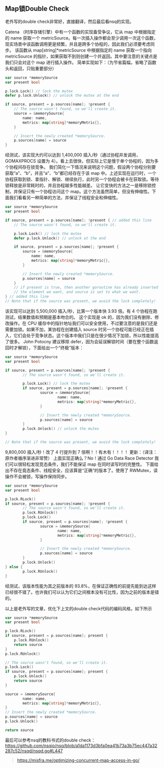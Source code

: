 ## Map锁Double Check
老外写的double check非常好，直接翻译，然后最后看nsq的实现。

Catena （时序存储引擎）中有一个函数的实现备受争议，它从 map 中根据指定的 name 获取一个 metricSource。每一次插入操作都会至少调用一次这个函数，现实场景中该函数调用更是频繁，并且是跨多个协程的，因此我们必须要考虑同步。
该函数从 map[string]*metricSource 中根据指定的 name 获取一个指向 metricSource 的指针，如果获取不到则创建一个并返回。其中要注意的关键点是我们只会对这个 map 进行插入操作。
简单实现如下：（为节省篇幅，省略了函数头和返回，只贴重要部分）
```go
var source *memorySource
var present bool

p.lock.Lock() // lock the mutex
defer p.lock.Unlock() // unlock the mutex at the end

if source, present = p.sources[name]; !present {
	// The source wasn't found, so we'll create it.
	source = &memorySource{
		name: name,
		metrics: map[string]*memoryMetric{},
	}

	// Insert the newly created *memorySource.
	p.sources[name] = source
}
```
经测试，该实现大约可以达到 1,400,000 插入/秒（通过协程并发调用，GOMAXPROCS 设置为 4）。看上去很快，但实际上它是慢于单个协程的，因为多个协程间存在锁竞争。
我们简化一下情况来说明这个问题，假设两个协程分别要获取“a”、“b”，并且“a”、“b”都已经存在于该 map 中。上述实现在运行时，一个协程获取到锁、拿指针、解锁、继续执行，此时另一个协程会被卡在获取锁。等待锁释放是非常耗时的，并且协程越多性能越差。
让它变快的方法之一是移除锁控制，并保证只有一个协程访问这个 map。这个方法虽然简单，但没有伸缩性。下面我们看看另一种简单的方法，并保证了线程安全和伸缩性。
```go
var source *memorySource
var present bool

if source, present = p.sources[name]; !present { // added this line
	// The source wasn't found, so we'll create it.

	p.lock.Lock() // lock the mutex
	defer p.lock.Unlock() // unlock at the end

	if source, present = p.sources[name]; !present {
		source = &memorySource{
			name: name,
			metrics: map[string]*memoryMetric{},
		}

		// Insert the newly created *memorySource.
		p.sources[name] = source
	}
	// if present is true, then another goroutine has already inserted
	// the element we want, and source is set to what we want.
} // added this line
// Note that if the source was present, we avoid the lock completely!
```
该实现可以达到 5,500,000 插入/秒，比第一个版本快 3.93 倍。有 4 个协程在跑测试，结果数值和预期是基本吻合的。
这个实现是 ok 的，因为我们没有删除、修改操作。在 CPU 缓存中的指针地址我们可以安全使用，不过要注意的是我们还是需要加锁。如果不加，某协程在创建插入 source 时另一个协程可能已经正在插入，它们会处于竞争状态。这个版本中我们只是在很少情况下加锁，所以性能提高了很多。
John Potocny 建议移除 defer，因为会延误解锁时间（要在整个函数返回时才解锁），下面给出一个“终极”版本：
```go
var source *memorySource
var present bool

if source, present = p.sources[name]; !present {
        // The source wasn't found, so we'll create it.

        p.lock.Lock() // lock the mutex
        if source, present = p.sources[name]; !present {
                source = &memorySource{
                        name: name,
                        metrics: map[string]*memoryMetric{},
                }

                // Insert the newly created *memorySource.
                p.sources[name] = source
        }
        p.lock.Unlock() // unlock the mutex
}

// Note that if the source was present, we avoid the lock completely!
```
9,800,000 插入/秒！改了 4 行提升到 7 倍啊！！有木有！！！！
更新：（译注：原作者循序渐进非常赞）
上面实现正确么？No！通过 Go Data Race Detector 我们可以很轻松发现竞态条件，我们不能保证 map 在同时读写时的完整性。
下面给出不存在竟态条件、线程安全，应该算是“正确”的版本了。使用了 RWMutex，读操作不会被锁，写操作保持同步。
```go
var source *memorySource
var present bool

p.lock.RLock()
if source, present = p.sources[name]; !present {
        // The source wasn't found, so we'll create it.
        p.lock.RUnlock()
        p.lock.Lock()
        if source, present = p.sources[name]; !present {
                source = &memorySource{
                        name: name,
                        metrics: map[string]*memoryMetric{},
                }

                // Insert the newly created *memorySource.
                p.sources[name] = source
        }
        p.lock.Unlock()
} else {
        p.lock.RUnlock()
}
```
经测试，该版本性能为其之前版本的 93.8%，在保证正确性的前提先能到达这样已经很不错了。也许我们可以认为它们之间根本没有可比性，因为之前的版本是错的。

以上是老外写的文章，优化下上文的double check代码的编码风格，如下所示
```go
var source *memorySource
var present bool

p.lock.RLock()
if source, present = p.sources[name]; present {
    p.lock.RUnlock()
    return source
}
p.lock.RUnlock()

// The source wasn't found, so we'll create it.
p.lock.Lock()
if source, present = p.sources[name]; present {
    p.lock.Unlock()
    return source
}

source = &memorySource{
        name: name,
        metrics: map[string]*memoryMetric{},
}
// Insert the newly created *memorySource.
p.sources[name] = source
p.lock.Unlock()

return source
```

最后可以参考nsq的教科书式的double check：https://github.com/nsqio/nsq/blob/a1da1173d3bfa0ea41b73a3b75ec447a32287c52/nsqd/nsqd.go#L447

> https://misfra.me/optimizing-concurrent-map-access-in-go/
